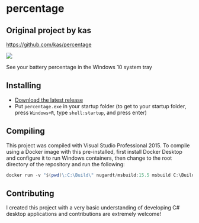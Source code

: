 # percentage

## Original project by kas
https://github.com/kas/percentage

![](https://raw.githubusercontent.com/kas/percentage/master/percentage.png)

See your battery percentage in the Windows 10 system tray

## Installing

-   [Download the latest release](https://github.com/kas/percentage/releases)
-   Put `percentage.exe` in your startup folder (to get to your startup folder,
    press `Windows+R`, type `shell:startup`, and press enter)

## Compiling

This project was compiled with Visual Studio Professional 2015. To compile
using a Docker image with this pre-installed, first install Docker Desktop and
configure it to run Windows containers, then change to the root directory of
the repository and run the following:

```powershell
docker run -v "$(pwd)\:C:\Build\" nugardt/msbuild:15.5 msbuild C:\Build\percentage\percentage.sln /property:Configuration=Release
```

## Contributing

I created this project with a very basic understanding of developing C# desktop applications and contributions are extremely welcome!
